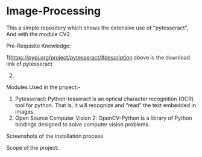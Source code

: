 # Image-Processing
This a simple repository which shows the extensive use of "pytesseract", And with the module CV2

Pre-Requisite Knowledge:

1)https://pypi.org/project/pytesseract/#description
  above is the download link of pytesseract

2)

Modules Used in the project:-

1) Pytesseract: Python-tesseract is an optical character recognition (OCR) tool for python. That is, it will recognize and “read” the text embedded in images.
2) Open Source Computer Vision 2: OpenCV-Python is a library of Python bindings designed to solve computer vision problems.




Screenshots of the installation process







Scope of the project:
